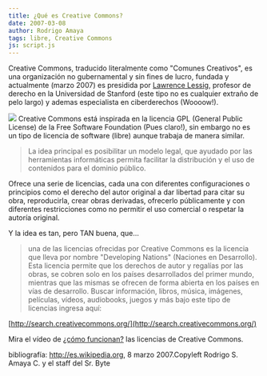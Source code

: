 ```yaml
---
title: ¿Qué es Creative Commons?
date: 2007-03-08
author: Rodrigo Amaya
tags: libre, Creative Commons
js: script.js
---
```


Creative Commons, traducido literalmente como "Comunes Creativos", es una
      organización no gubernamental y sin fines de lucro, fundada y actualmente (marzo 2007) es
      presidida por [Lawrence Lessig](http://es.wikipedia.org/wiki/Lawrence_Lessig), profesor de derecho en la Universidad de Stanford (este tipo no es cualquier extraño de pelo largo) y ademas
      especialista en ciberderechos
      (Woooow!).

[![](http://bp0.blogger.com/_ayvorITawE4/RfP-OMU_3WI/AAAAAAAAAKo/6y-TiYUzA68/s400/gnu-linux.jpg)](http://bp0.blogger.com/_ayvorITawE4/RfP-OMU_3WI/AAAAAAAAAKo/6y-TiYUzA68/s1600-h/gnu-linux.jpg)
Creative Commons está inspirada en la licencia GPL (General Public License) de la Free
      Software Foundation (Pues claro!), sin embargo no es un tipo de licencia de software (libre)
      aunque trabaja de manera similar.

> La idea principal es posibilitar un modelo
> legal, que ayudado por las herramientas informáticas permita facilitar la distribución y el
> uso de contenidos para el dominio público.

Ofrece una serie de licencias, cada una con diferentes configuraciones o principios como
      el derecho del autor original a dar libertad para citar su obra, reproducirla, crear obras
      derivadas, ofrecerlo públicamente y con diferentes restricciones como no permitir el uso
      comercial o respetar la autoría original.

Y la idea es tan, pero TAN
      buena, que...

> una de las licencias ofrecidas por Creative Commons
> es la licencia que lleva por nombre "Developing
> Nations" (Naciones en Desarrollo). Esta licencia permite que los derechos de
> autor y regalías por las obras, se cobren solo en los países desarrollados del primer mundo,
> mientras que las mismas se ofrecen de forma abierta en los países en vías de desarrollo.
Buscar información, libros, música, imágenes, películas, vídeos,
      audiobooks, juegos y más bajo este tipo de licencias ingresa aquí:

[http://search.creativecommons.org/](http://search.creativecommons.org/)

Mira el vídeo de [¿cómo funcionan?](http://rodrigoamaya.blogspot.com/2007/03/ms-creative-commons.html) las licencias de Creative Commons.

bibliografía:
      http://es.wikipedia.org, 8 marzo 2007.Copyleft Rodrigo S. Amaya C. y el staff del Sr.
      Byte